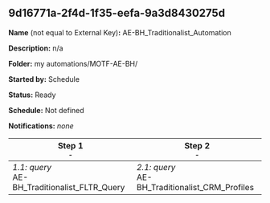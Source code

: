## 9d16771a-2f4d-1f35-eefa-9a3d8430275d

**Name** (not equal to External Key)**:** AE-BH_Traditionalist_Automation

**Description:** n/a

**Folder:** my automations/MOTF-AE-BH/

**Started by:** Schedule

**Status:** Ready

**Schedule:** Not defined

**Notifications:** _none_


| Step 1<br>_<small>-</small>_ | Step 2<br>_<small>-</small>_ |
| --- | --- |
| _1.1: query_<br>AE-BH_Traditionalist_FLTR_Query | _2.1: query_<br>AE-BH_Traditionalist_CRM_Profiles |
